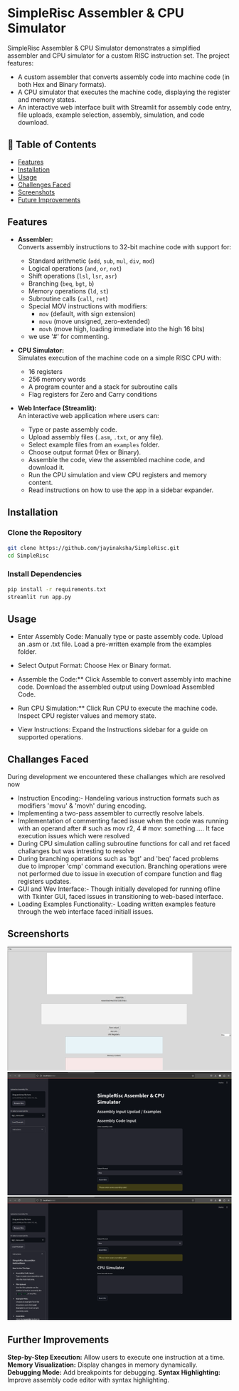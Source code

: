 # SimpleRisc Assembler & CPU Simulator

SimpleRisc Assembler & CPU Simulator demonstrates a simplified assembler and CPU simulator for a custom RISC instruction set. The project features:
- A custom assembler that converts assembly code into machine code (in both Hex and Binary formats).
- A CPU simulator that executes the machine code, displaying the register and memory states.
- An interactive web interface built with Streamlit for assembly code entry, file uploads, example selection, assembly, simulation, and code download.

## 📖 Table of Contents
- [Features](#features)
- [Installation](#installation)
- [Usage](#usage)
- [Challenges Faced](#challenges-faced)
- [Screenshots](#screenshots)
- [Future Improvements](#future-improvements)


## Features

- **Assembler:**  
  Converts assembly instructions to 32-bit machine code with support for:
  - Standard arithmetic (`add`, `sub`, `mul`, `div`, `mod`)
  - Logical operations (`and`, `or`, `not`)
  - Shift operations (`lsl`, `lsr`, `asr`)
  - Branching (`beq`, `bgt`, `b`)
  - Memory operations (`ld`, `st`)
  - Subroutine calls (`call`, `ret`)
  - Special MOV instructions with modifiers:  
    - `mov` (default, with sign extension)  
    - `movu` (move unsigned, zero-extended)  
    - `movh` (move high, loading immediate into the high 16 bits)
  - we use '#' for commenting.
  
- **CPU Simulator:**  
  Simulates execution of the machine code on a simple RISC CPU with:
  - 16 registers
  - 256 memory words
  - A program counter and a stack for subroutine calls
  - Flag registers for Zero and Carry conditions

- **Web Interface (Streamlit):**  
  An interactive web application where users can:
  - Type or paste assembly code.
  - Upload assembly files (`.asm`, `.txt`, or any file).
  - Select example files from an `examples` folder.
  - Choose output format (Hex or Binary).
  - Assemble the code, view the assembled machine code, and download it.
  - Run the CPU simulation and view CPU registers and memory content.
  - Read instructions on how to use the app in a sidebar expander.
## Installation
### **Clone the Repository**
```bash
git clone https://github.com/jayinaksha/SimpleRisc.git
cd SimpleRisc
```
### **Install Dependencies**
```bash
pip install -r requirements.txt
streamlit run app.py
```
## Usage
- Enter Assembly Code:
    Manually type or paste assembly code.
    Upload an .asm or .txt file.
    Load a pre-written example from the examples folder.

- Select Output Format:
    Choose Hex or Binary format.

- Assemble the Code:**
    Click Assemble to convert assembly into machine code.
    Download the assembled output using Download Assembled Code.

- Run CPU Simulation:**
    Click Run CPU to execute the machine code.
    Inspect CPU register values and memory state.

- View Instructions:
    Expand the Instructions sidebar for a guide on supported operations.
## Challanges Faced
  During development we encountered these challanges which are resolved now
  - Instruction Encoding:- Handeling various instruction formats such as modifiers 'movu' & 'movh' during encoding.
  - Implementing a two-pass assembler to currectly resolve labels.
  - Implementation of commenting faced issue when the code was running with an operand after # such as mov r2, 4 # mov: something..... It face execution issues which were resolved
  - During CPU simulation calling subroutine functions for call and ret faced challanges but was intresting to resolve
  - During branching operations such as 'bgt' and 'beq' faced problems due to improper 'cmp' command execution. Branching operations were not performed due to issue in execution of compare function and flag registers updates.
  - GUI and Wev Interface:- Though initially developed for running ofline with Tkinter GUI, faced issues in transitioning to web-based interface.
  - Loading Examples Functionality:- Loading written examples feature through the web interface faced initiall issues.
## Screenshorts
![TkInter GUI interface](images/gui.png)
![Web Interface 1](images/web_interface1.png)
![Web Interface 2](images/web_interface2.png)
    
## Further Improvements
**Step-by-Step Execution:**
Allow users to execute one instruction at a time.
**Memory Visualization:**
Display changes in memory dynamically.
**Debugging Mode:**
Add breakpoints for debugging.
**Syntax Highlighting:**
Improve assembly code editor with syntax highlighting.
